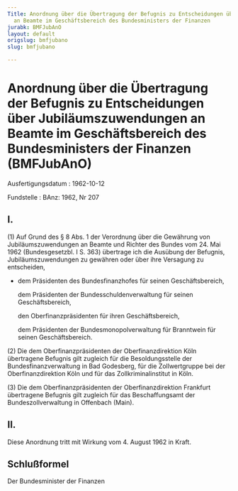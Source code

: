 ```yaml
---
Title: Anordnung über die Übertragung der Befugnis zu Entscheidungen über Jubiläumszuwendungen
  an Beamte im Geschäftsbereich des Bundesministers der Finanzen
jurabk: BMFJubAnO
layout: default
origslug: bmfjubano
slug: bmfjubano

---
```


# Anordnung über die Übertragung der Befugnis zu Entscheidungen über Jubiläumszuwendungen an Beamte im Geschäftsbereich des Bundesministers der Finanzen (BMFJubAnO)

Ausfertigungsdatum
:   1962-10-12

Fundstelle
:   BAnz: 1962, Nr 207



## I.

(1) Auf Grund des § 8 Abs. 1 der Verordnung über die Gewährung von Jubiläumszuwendungen an Beamte und Richter des Bundes vom 24. Mai 1962 (Bundesgesetzbl. I S. 363) übertrage ich die Ausübung der Befugnis, Jubiläumszuwendungen zu gewähren oder über ihre Versagung zu entscheiden,

*   dem Präsidenten des Bundesfinanzhofes für seinen Geschäftsbereich,

    dem Präsidenten der Bundesschuldenverwaltung für seinen Geschäftsbereich,

    den Oberfinanzpräsidenten für ihren Geschäftsbereich,

    dem Präsidenten der Bundesmonopolverwaltung für Branntwein für seinen Geschäftsbereich.




(2) Die dem Oberfinanzpräsidenten der Oberfinanzdirektion Köln übertragene Befugnis gilt zugleich für die Besoldungsstelle der Bundesfinanzverwaltung in Bad Godesberg, für die Zollwertgruppe bei der Oberfinanzdirektion Köln und für das Zollkriminalinstitut in Köln.

(3) Die dem Oberfinanzpräsidenten der Oberfinanzdirektion Frankfurt übertragene Befugnis gilt zugleich für das Beschaffungsamt der Bundeszollverwaltung in Offenbach (Main).


## II.

Diese Anordnung tritt mit Wirkung vom 4. August 1962 in Kraft.


## Schlußformel

Der Bundesminister der Finanzen

